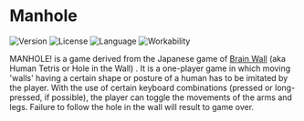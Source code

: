 # Manhole
![Version](https://img.shields.io/badge/version-1.0.2-green.svg?style=flat-square) 
![License](https://img.shields.io/badge/license-Free-green.svg?style=flat-square) 
![Language](https://img.shields.io/badge/language-Assembly-yellow.svg?style=flat-square) 
![Workability](https://img.shields.io/badge/workability-Not%20so%20much-Red.svg?style=flat-square) 

MANHOLE! is a game derived from the Japanese game of [Brain Wall](https://youtu.be/zL4HSk4MUUw) (aka Human Tetris or Hole in the Wall) . It is a one-player game in which moving 'walls' having a certain shape or posture of a human has to be imitated by the player. With the use of certain keyboard combinations (pressed or long-pressed, if possible), the player can toggle the movements of the arms and legs. Failure to follow the hole in the wall will result to game over.
